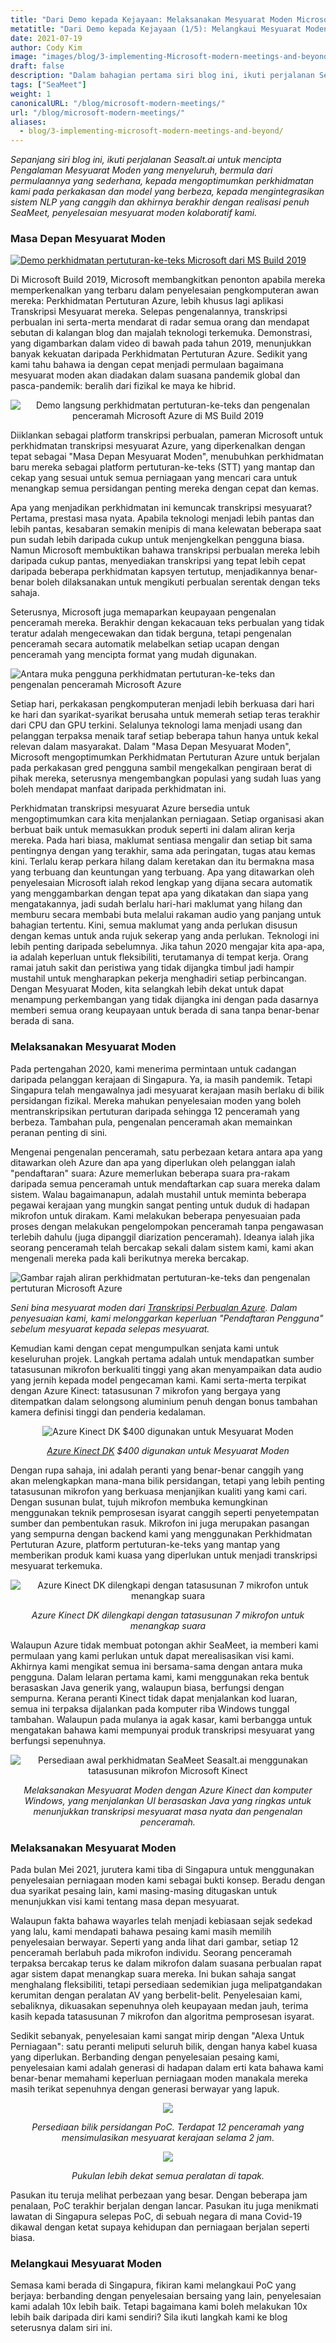 ```yaml
---
title: "Dari Demo kepada Kejayaan: Melaksanakan Mesyuarat Moden Microsoft dan Seterusnya (1/5)"
metatitle: "Dari Demo kepada Kejayaan (1/5): Melangkaui Mesyuarat Moden Microsoft"
date: 2021-07-19
author: Cody Kim
image: "images/blog/3-implementing-Microsoft-modern-meetings-and-beyond/SeaMeet animation.gif"
draft: false
description: "Dalam bahagian pertama siri blog ini, ikuti perjalanan Seasalt.ai untuk mencipta SeaMeet, penyelesaian mesyuarat moden kolaboratif kami."
tags: ["SeaMeet"]
weight: 1  
canonicalURL: "/blog/microsoft-modern-meetings/"
url: "/blog/microsoft-modern-meetings/"
aliases:
  - blog/3-implementing-microsoft-modern-meetings-and-beyond/
---
```


*Sepanjang siri blog ini, ikuti perjalanan Seasalt.ai untuk mencipta Pengalaman Mesyuarat Moden yang menyeluruh, bermula dari permulaannya yang sederhana, kepada mengoptimumkan perkhidmatan kami pada perkakasan dan model yang berbeza, kepada mengintegrasikan sistem NLP yang canggih dan akhirnya berakhir dengan realisasi penuh SeaMeet, penyelesaian mesyuarat moden kolaboratif kami.*

### Masa Depan Mesyuarat Moden

[![Demo perkhidmatan pertuturan-ke-teks Microsoft dari MS Build 2019](/images/blog/3-implementing-Microsoft-modern-meetings-and-beyond/ms-build-play.png)](https://www.youtube.com/watch?t=100&v=EYinMnQWgfU&feature=youtu.be)

Di Microsoft Build 2019, Microsoft membangkitkan penonton apabila mereka memperkenalkan yang terbaru dalam penyelesaian pengkomputeran awan mereka: Perkhidmatan Pertuturan Azure, lebih khusus lagi aplikasi Transkripsi Mesyuarat mereka. Selepas pengenalannya, transkripsi perbualan ini serta-merta mendarat di radar semua orang dan mendapat sebutan di kalangan blog dan majalah teknologi terkemuka. Demonstrasi, yang digambarkan dalam video di bawah pada tahun 2019, menunjukkan banyak kekuatan daripada Perkhidmatan Pertuturan Azure. Sedikit yang kami tahu bahawa ia dengan cepat menjadi permulaan bagaimana mesyuarat moden akan diadakan dalam suasana pandemik global dan pasca-pandemik: beralih dari fizikal ke maya ke hibrid.

<center>
<img src="/images/blog/3-implementing-Microsoft-modern-meetings-and-beyond/azure-demo.png" alt="Demo langsung perkhidmatan pertuturan-ke-teks dan pengenalan penceramah Microsoft Azure di MS Build 2019"/>
</center>

Diiklankan sebagai platform transkripsi perbualan, pameran Microsoft untuk perkhidmatan transkripsi mesyuarat Azure, yang diperkenalkan dengan tepat sebagai "Masa Depan Mesyuarat Moden", menubuhkan perkhidmatan baru mereka sebagai platform pertuturan-ke-teks (STT) yang mantap dan cekap yang sesuai untuk semua perniagaan yang mencari cara untuk menangkap semua persidangan penting mereka dengan cepat dan kemas.

Apa yang menjadikan perkhidmatan ini kemuncak transkripsi mesyuarat? Pertama, prestasi masa nyata. Apabila teknologi menjadi lebih pantas dan lebih pantas, kesabaran semakin menipis di mana kelewatan beberapa saat pun sudah lebih daripada cukup untuk menjengkelkan pengguna biasa. Namun Microsoft membuktikan bahawa transkripsi perbualan mereka lebih daripada cukup pantas, menyediakan transkripsi yang tepat lebih cepat daripada beberapa perkhidmatan kapsyen tertutup, menjadikannya benar-benar boleh dilaksanakan untuk mengikuti perbualan serentak dengan teks sahaja.

Seterusnya, Microsoft juga memaparkan keupayaan pengenalan penceramah mereka. Berakhir dengan kekacauan teks perbualan yang tidak teratur adalah mengecewakan dan tidak berguna, tetapi pengenalan penceramah secara automatik melabelkan setiap ucapan dengan penceramah yang mencipta format yang mudah digunakan.

![Antara muka pengguna perkhidmatan pertuturan-ke-teks dan pengenalan penceramah Microsoft Azure](/images/blog/3-implementing-Microsoft-modern-meetings-and-beyond/azure-ui.png)

Setiap hari, perkakasan pengkomputeran menjadi lebih berkuasa dari hari ke hari dan syarikat-syarikat berusaha untuk memerah setiap teras terakhir dari CPU dan GPU terkini. Selalunya teknologi lama menjadi usang dan pelanggan terpaksa menaik taraf setiap beberapa tahun hanya untuk kekal relevan dalam masyarakat. Dalam "Masa Depan Mesyuarat Moden", Microsoft mengoptimumkan Perkhidmatan Pertuturan Azure untuk berjalan pada perkakasan gred pengguna sambil mengekalkan pengiraan berat di pihak mereka, seterusnya mengembangkan populasi yang sudah luas yang boleh mendapat manfaat daripada perkhidmatan ini.

Perkhidmatan transkripsi mesyuarat Azure bersedia untuk mengoptimumkan cara kita menjalankan perniagaan. Setiap organisasi akan berbuat baik untuk memasukkan produk seperti ini dalam aliran kerja mereka. Pada hari biasa, maklumat sentiasa mengalir dan setiap bit sama pentingnya dengan yang terakhir, sama ada peringatan, tugas atau kemas kini. Terlalu kerap perkara hilang dalam keretakan dan itu bermakna masa yang terbuang dan keuntungan yang terbuang. Apa yang ditawarkan oleh penyelesaian Microsoft ialah rekod lengkap yang dijana secara automatik yang menggambarkan dengan tepat apa yang dikatakan dan siapa yang mengatakannya, jadi sudah berlalu hari-hari maklumat yang hilang dan memburu secara membabi buta melalui rakaman audio yang panjang untuk bahagian tertentu. Kini, semua maklumat yang anda perlukan disusun dengan kemas untuk anda rujuk sekerap yang anda perlukan. Teknologi ini lebih penting daripada sebelumnya. Jika tahun 2020 mengajar kita apa-apa, ia adalah keperluan untuk fleksibiliti, terutamanya di tempat kerja. Orang ramai jatuh sakit dan peristiwa yang tidak dijangka timbul jadi hampir mustahil untuk mengharapkan pekerja menghadiri setiap perbincangan. Dengan Mesyuarat Moden, kita selangkah lebih dekat untuk dapat menampung perkembangan yang tidak dijangka ini dengan pada dasarnya memberi semua orang keupayaan untuk berada di sana tanpa benar-benar berada di sana.

### Melaksanakan Mesyuarat Moden

Pada pertengahan 2020, kami menerima permintaan untuk cadangan daripada pelanggan kerajaan di Singapura. Ya, ia masih pandemik. Tetapi Singapura telah mengawalnya jadi mesyuarat kerajaan masih berlaku di bilik persidangan fizikal. Mereka mahukan penyelesaian moden yang boleh mentranskripsikan pertuturan daripada sehingga 12 penceramah yang berbeza. Tambahan pula, pengenalan penceramah akan memainkan peranan penting di sini.

Mengenai pengenalan penceramah, satu perbezaan ketara antara apa yang ditawarkan oleh Azure dan apa yang diperlukan oleh pelanggan ialah "pendaftaran" suara: Azure memerlukan beberapa suara pra-rakam daripada semua penceramah untuk mendaftarkan cap suara mereka dalam sistem. Walau bagaimanapun, adalah mustahil untuk meminta beberapa pegawai kerajaan yang mungkin sangat penting untuk duduk di hadapan mikrofon untuk dirakam. Kami melakukan beberapa penyesuaian pada proses dengan melakukan pengelompokan penceramah tanpa pengawasan terlebih dahulu (juga dipanggil diarization penceramah). Ideanya ialah jika seorang penceramah telah bercakap sekali dalam sistem kami, kami akan mengenali mereka pada kali berikutnya mereka bercakap.

![Gambar rajah aliran perkhidmatan pertuturan-ke-teks dan pengenalan pertuturan Microsoft Azure](/images/blog/3-implementing-Microsoft-modern-meetings-and-beyond/azure-diagram.png)

*Seni bina mesyuarat moden dari [Transkripsi Perbualan Azure](https://docs.microsoft.com/en-us/azure/cognitive-services/speech-service/conversation-transcription). Dalam penyesuaian kami, kami melonggarkan keperluan "Pendaftaran Pengguna" sebelum mesyuarat kepada selepas mesyuarat.*


Kemudian kami dengan cepat mengumpulkan senjata kami untuk keseluruhan projek. Langkah pertama adalah untuk mendapatkan sumber tatasusunan mikrofon berkualiti tinggi yang akan menyampaikan data audio yang jernih kepada model pengecaman kami. Kami serta-merta terpikat dengan Azure Kinect: tatasusunan 7 mikrofon yang bergaya yang ditempatkan dalam selongsong aluminium penuh dengan bonus tambahan kamera definisi tinggi dan penderia kedalaman.

<center>
<img src="/images/blog/3-implementing-Microsoft-modern-meetings-and-beyond/kinect.png" alt="Azure Kinect DK $400 digunakan untuk Mesyuarat Moden"/>

*[Azure Kinect DK](https://azure.microsoft.com/en-us/services/kinect-dk/) $400 digunakan untuk Mesyuarat Moden*
</center>

Dengan rupa sahaja, ini adalah peranti yang benar-benar canggih yang akan melengkapkan mana-mana bilik persidangan, tetapi yang lebih penting tatasusunan mikrofon yang berkuasa menjanjikan kualiti yang kami cari. Dengan susunan bulat, tujuh mikrofon membuka kemungkinan menggunakan teknik pemprosesan isyarat canggih seperti penyetempatan sumber dan pembentukan rasuk. Mikrofon ini juga merupakan pasangan yang sempurna dengan backend kami yang menggunakan Perkhidmatan Pertuturan Azure, platform pertuturan-ke-teks yang mantap yang memberikan produk kami kuasa yang diperlukan untuk menjadi transkripsi mesyuarat terkemuka.

<center>
<img src="/images/blog/3-implementing-Microsoft-modern-meetings-and-beyond/kinect-spec.png" alt="Azure Kinect DK dilengkapi dengan tatasusunan 7 mikrofon untuk menangkap suara"/>

*Azure Kinect DK dilengkapi dengan tatasusunan 7 mikrofon untuk menangkap suara*
</center>

Walaupun Azure tidak membuat potongan akhir SeaMeet, ia memberi kami permulaan yang kami perlukan untuk dapat merealisasikan visi kami. Akhirnya kami mengikat semua ini bersama-sama dengan antara muka pengguna. Dalam lelaran pertama kami, kami menggunakan reka bentuk berasaskan Java generik yang, walaupun biasa, berfungsi dengan sempurna. Kerana peranti Kinect tidak dapat menjalankan kod luaran, semua ini terpaksa dijalankan pada komputer riba Windows tunggal tambahan. Walaupun pada mulanya ia agak kasar, kami berbangga untuk mengatakan bahawa kami mempunyai produk transkripsi mesyuarat yang berfungsi sepenuhnya.

<center>
<img src="/images/blog/3-implementing-Microsoft-modern-meetings-and-beyond/seameet-old.png" alt="Persediaan awal perkhidmatan SeaMeet Seasalt.ai menggunakan tatasusunan mikrofon Microsoft Kinect"/>

*Melaksanakan Mesyuarat Moden dengan Azure Kinect dan komputer Windows, yang menjalankan UI berasaskan Java yang ringkas untuk menunjukkan transkripsi mesyuarat masa nyata dan pengenalan penceramah.*
</center>

### Melaksanakan Mesyuarat Moden

Pada bulan Mei 2021, jurutera kami tiba di Singapura untuk menggunakan penyelesaian perniagaan moden kami sebagai bukti konsep. Beradu dengan dua syarikat pesaing lain, kami masing-masing ditugaskan untuk menunjukkan visi kami tentang masa depan mesyuarat.

Walaupun fakta bahawa wayarles telah menjadi kebiasaan sejak sedekad yang lalu, kami mendapati bahawa pesaing kami masih memilih penyelesaian berwayar. Seperti yang anda lihat dari gambar, setiap 12 penceramah berlabuh pada mikrofon individu. Seorang penceramah terpaksa bercakap terus ke dalam mikrofon dalam suasana perbualan rapat agar sistem dapat menangkap suara mereka. Ini bukan sahaja sangat menghalang fleksibiliti, tetapi persediaan sedemikian juga melipatgandakan kerumitan dengan peralatan AV yang berbelit-belit. Penyelesaian kami, sebaliknya, dikuasakan sepenuhnya oleh keupayaan medan jauh, terima kasih kepada tatasusunan 7 mikrofon dan algoritma pemprosesan isyarat.

Sedikit sebanyak, penyelesaian kami sangat mirip dengan "Alexa Untuk Perniagaan": satu peranti meliputi seluruh bilik, dengan hanya kabel kuasa yang diperlukan. Berbanding dengan penyelesaian pesaing kami, penyelesaian kami adalah generasi di hadapan dalam erti kata bahawa kami benar-benar memahami keperluan perniagaan moden manakala mereka masih terikat sepenuhnya dengan generasi berwayar yang lapuk.

<center>
<img src="/images/blog/3-implementing-Microsoft-modern-meetings-and-beyond/poc-setup.png"/>

*Persediaan bilik persidangan PoC. Terdapat 12 penceramah yang mensimulasikan mesyuarat kerajaan selama 2 jam.*

<img src="/images/blog/3-implementing-Microsoft-modern-meetings-and-beyond/poc-captioned.png"/>

*Pukulan lebih dekat semua peralatan di tapak.*
</center>

Pasukan itu teruja melihat perbezaan yang besar. Dengan beberapa jam penalaan, PoC terakhir berjalan dengan lancar. Pasukan itu juga menikmati lawatan di Singapura selepas PoC, di sebuah negara di mana Covid-19 dikawal dengan ketat supaya kehidupan dan perniagaan berjalan seperti biasa.

### Melangkaui Mesyuarat Moden

Semasa kami berada di Singapura, fikiran kami melangkaui PoC yang berjaya: berbanding dengan penyelesaian bersaing yang lain, penyelesaian kami adalah 10x lebih baik. Tetapi bagaimana kami boleh melakukan 10x lebih baik daripada diri kami sendiri? Sila ikuti langkah kami ke blog seterusnya dalam siri ini.

